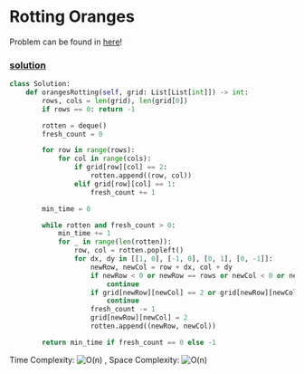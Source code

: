 # Rotting Oranges
Problem can be found in [here](https://leetcode.com/problems/rotting-oranges/)!

### [solution](/Graph/994-RottingOranges/)

```python
class Solution:
    def orangesRotting(self, grid: List[List[int]]) -> int:
        rows, cols = len(grid), len(grid[0])
        if rows == 0: return -1

        rotten = deque()
        fresh_count = 0

        for row in range(rows):
            for col in range(cols):
                if grid[row][col] == 2:
                    rotten.append((row, col))
                elif grid[row][col] == 1:
                    fresh_count += 1

        min_time = 0

        while rotten and fresh_count > 0:
            min_time += 1
            for _ in range(len(rotten)):
                row, col = rotten.popleft()
                for dx, dy in [[1, 0], [-1, 0], [0, 1], [0, -1]]:
                    newRow, newCol = row + dx, col + dy
                    if newRow < 0 or newRow == rows or newCol < 0 or newCol == cols:
                        continue
                    if grid[newRow][newCol] == 2 or grid[newRow][newCol] == 0:
                        continue
                    fresh_count -= 1
                    grid[newRow][newCol] = 2
                    rotten.append((newRow, newCol))

        return min_time if fresh_count == 0 else -1

```

Time Complexity: ![O(n)](<https://latex.codecogs.com/svg.image?\inline&space;O(n)>) , Space Complexity: ![O(n)](<https://latex.codecogs.com/svg.image?\inline&space;O(n)>)

